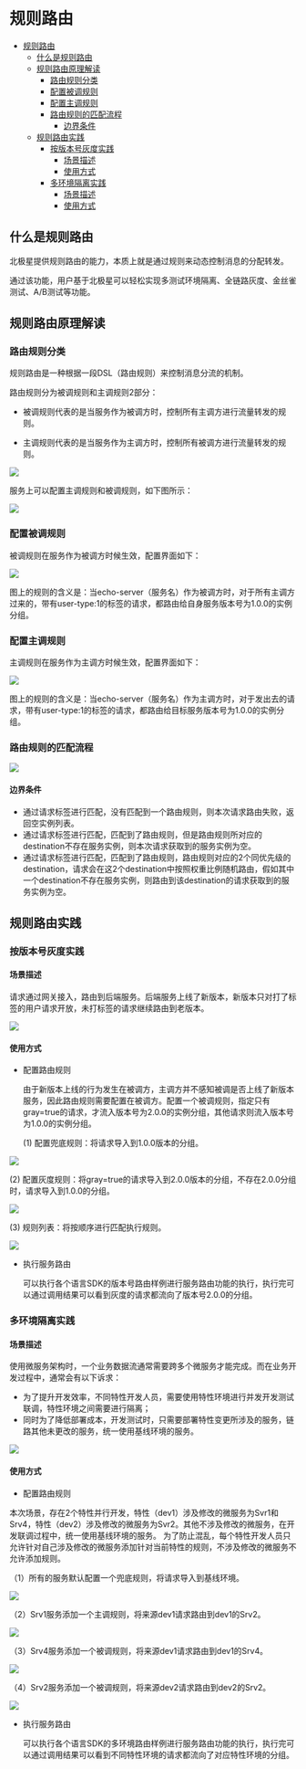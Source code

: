 # 规则路由

- [规则路由](#规则路由)
  - [什么是规则路由](#什么是规则路由)
  - [规则路由原理解读](#规则路由原理解读)
    - [路由规则分类](#路由规则分类)
    - [配置被调规则](#配置被调规则)
    - [配置主调规则](#配置主调规则)
    - [路由规则的匹配流程](#路由规则的匹配流程)
      - [边界条件](#边界条件)
  - [规则路由实践](#规则路由实践)
    - [按版本号灰度实践](#按版本号灰度实践)
      - [场景描述](#场景描述)
      - [使用方式](#使用方式)
    - [多环境隔离实践](#多环境隔离实践)
      - [场景描述](#场景描述-1)
      - [使用方式](#使用方式-1)

## 什么是规则路由

北极星提供规则路由的能力，本质上就是通过规则来动态控制消息的分配转发。

通过该功能，用户基于北极星可以轻松实现多测试环境隔离、全链路灰度、金丝雀测试、A/B测试等功能。

## 规则路由原理解读

### 路由规则分类

规则路由是一种根据一段DSL（路由规则）来控制消息分流的机制。

路由规则分为被调规则和主调规则2部分：

- 被调规则代表的是当服务作为被调方时，控制所有主调方进行流量转发的规则。

- 主调规则代表的是当服务作为主调方时，控制所有被调方进行流量转发的规则。

![](图片/rule-arch.png)

服务上可以配置主调规则和被调规则，如下图所示：

![](图片/rule_classic.png)

### 配置被调规则

被调规则在服务作为被调方时候生效，配置界面如下：

![](图片/from_rule.png)

图上的规则的含义是：当echo-server（服务名）作为被调方时，对于所有主调方过来的，带有user-type:1的标签的请求，都路由给自身服务版本号为1.0.0的实例分组。

### 配置主调规则

主调规则在服务作为主调方时候生效，配置界面如下：

![](图片/to_rule.png)

图上的规则的含义是：当echo-server（服务名）作为主调方时，对于发出去的请求，带有user-type:1的标签的请求，都路由给目标服务版本号为1.0.0的实例分组。

### 路由规则的匹配流程

![](图片/rule_flow.png)

#### 边界条件

- 通过请求标签进行匹配，没有匹配到一个路由规则，则本次请求路由失败，返回空实例列表。
- 通过请求标签进行匹配，匹配到了路由规则，但是路由规则所对应的destination不存在服务实例，则本次请求获取到的服务实例为空。
- 通过请求标签进行匹配，匹配到了路由规则，路由规则对应的2个同优先级的destination，请求会在这2个destination中按照权重比例随机路由，假如其中一个destination不存在服务实例，则路由到该destination的请求获取到的服务实例为空。

## 规则路由实践

### 按版本号灰度实践

#### 场景描述

请求通过网关接入，路由到后端服务。后端服务上线了新版本，新版本只对打了标签的用户请求开放，未打标签的请求继续路由到老版本。

![](图片/version_route.png)

#### 使用方式

- 配置路由规则

  由于新版本上线的行为发生在被调方，主调方并不感知被调是否上线了新版本服务，因此路由规则需要配置在被调方。配置一个被调规则，指定只有gray=true的请求，才流入版本号为2.0.0的实例分组，其他请求则流入版本号为1.0.0的实例分组。

  (1) 配置兜底规则：将请求导入到1.0.0版本的分组。

 ![](图片/version_route_v1_rule.png)



  (2) 配置灰度规则：将gray=true的请求导入到2.0.0版本的分组，不存在2.0.0分组时，请求导入到1.0.0的分组。

  ![](图片/version_route_v2_rule.png)

  

  (3) 规则列表：将按顺序进行匹配执行规则。

  ![](图片/route_rule_list.png)

  

- 执行服务路由

  可以执行各个语言SDK的版本号路由样例进行服务路由功能的执行，执行完可以通过调用结果可以看到灰度的请求都流向了版本号2.0.0的分组。
  
  


### 多环境隔离实践

#### 场景描述

使用微服务架构时，一个业务数据流通常需要跨多个微服务才能完成。而在业务开发过程中，通常会有以下诉求：
- 为了提升开发效率，不同特性开发人员，需要使用特性环境进行并发开发测试联调，特性环境之间需要进行隔离；
- 同时为了降低部署成本，开发测试时，只需要部署特性变更所涉及的服务，链路其他未更改的服务，统一使用基线环境的服务。

![](图片/env_route.png)

#### 使用方式

- 配置路由规则

本次场景，存在2个特性并行开发，特性（dev1）涉及修改的微服务为Svr1和Srv4，特性（dev2）涉及修改的微服务为Svr2。其他不涉及修改的微服务，在开发联调过程中，统一使用基线环境的服务。
为了防止混乱，每个特性开发人员只允许针对自己涉及修改的微服务添加针对当前特性的规则，不涉及修改的微服务不允许添加规则。

（1）所有的服务默认配置一个兜底规则，将请求导入到基线环境。

![](图片/env_base_route_rule.png)

（2）Srv1服务添加一个主调规则，将来源dev1请求路由到dev1的Srv2。

![](图片/srv1_out_route_rule.png)

（3）Srv4服务添加一个被调规则，将来源dev1请求路由到dev1的Srv4。

![](图片/srv4_in_route_rule.png)

（4）Srv2服务添加一个被调规则，将来源dev2请求路由到dev2的Srv2。

![](图片/srv2_in_route_rule.png)

- 执行服务路由

  可以执行各个语言SDK的多环境路由样例进行服务路由功能的执行，执行完可以通过调用结果可以看到不同特性环境的请求都流向了对应特性环境的分组。

